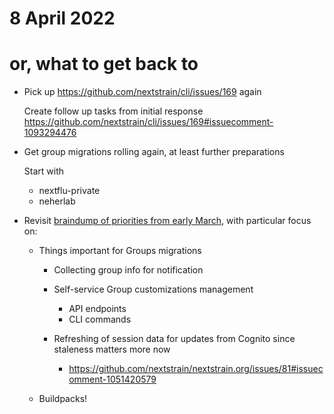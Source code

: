 # 8 April 2022
# or, what to get back to

- Pick up <https://github.com/nextstrain/cli/issues/169> again
  
  Create follow up tasks from initial response
  <https://github.com/nextstrain/cli/issues/169#issuecomment-1093294476>

- Get group migrations rolling again, at least further preparations
  
  Start with
    - nextflu-private
    - neherlab

- Revisit [braindump of priorities from early March](2022-03-10.md), with
  particular focus on:

  - Things important for Groups migrations

    - Collecting group info for notification

    - Self-service Group customizations management
      - API endpoints
      - CLI commands

    - Refreshing of session data for updates from Cognito since staleness matters more now
      - <https://github.com/nextstrain/nextstrain.org/issues/81#issuecomment-1051420579>

  - Buildpacks!
